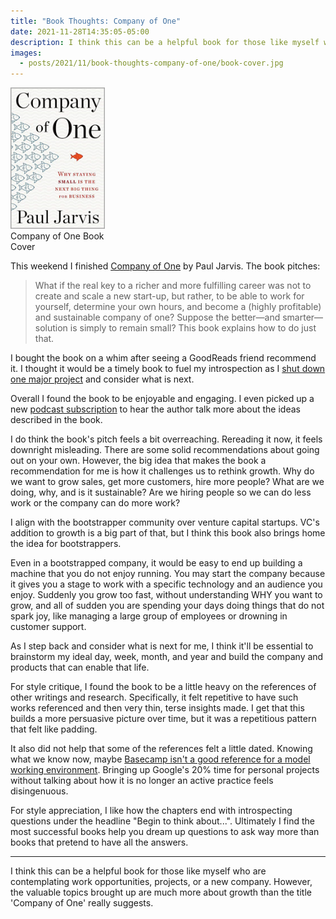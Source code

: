 ```yaml
---
title: "Book Thoughts: Company of One"
date: 2021-11-28T14:35:05-05:00
description: I think this can be a helpful book for those like myself who are contemplating work opportunities, projects, or a new company. However, the valuable topics brought up are much more about growth than the title 'Company of One' really suggests.
images:
  - posts/2021/11/book-thoughts-company-of-one/book-cover.jpg
---
```


<figure style="width: 30%; margin: 0;">
<img src="book-cover.jpg" alt="Company of One Book Cover" data-action="zoom" />
<figcaption>Company of One Book Cover</figcaption>
</figure>

This weekend I finished [Company of One] by Paul Jarvis. The book pitches:

[Company of One]: https://ofone.co/

> What if the real key to a richer and more fulfilling career was not to create and scale a new start-up, but rather, to be able to work for yourself, determine your own hours, and become a (highly profitable) and sustainable company of one? Suppose the better—and smarter—solution is simply to remain small? This book explains how to do just that.

I bought the book on a whim after seeing a GoodReads friend recommend it. I thought it would be a timely book to fuel my introspection as I [shut down one major project][1] and consider what is next.

[1]: https://mikezornek.com/posts/2021/10/guildflow-shutdown/

Overall I found the book to be enjoyable and engaging. I even picked up a new [podcast subscription][2] to hear the author talk more about the ideas described in the book.

[2]: https://artofproductpodcast.com/episode-93

I do think the book's pitch feels a bit overreaching. Rereading it now, it feels downright misleading. There are some solid recommendations about going out on your own. However, the big idea that makes the book a recommendation for me is how it challenges us to rethink growth. Why do we want to grow sales, get more customers, hire more people? What are we doing, why, and is it sustainable? Are we hiring people so we can do less work or the company can do more work?

I align with the bootstrapper community over venture capital startups. VC's addition to growth is a big part of that, but I think this book also brings home the idea for bootstrappers. 

Even in a bootstrapped company, it would be easy to end up building a machine that you do not enjoy running. You may start the company because it gives you a stage to work with a specific technology and an audience you enjoy. Suddenly you grow too fast, without understanding WHY you want to grow, and all of sudden you are spending your days doing things that do not spark joy, like managing a large group of employees or drowning in customer support. 

As I step back and consider what is next for me, I think it'll be essential to brainstorm my ideal day, week, month, and year and build the company and products that can enable that life.

For style critique, I found the book to be a little heavy on the references of other writings and research. Specifically, it felt repetitive to have such works referenced and then very thin, terse insights made. I get that this builds a more persuasive picture over time, but it was a repetitious pattern that felt like padding. 

It also did not help that some of the references felt a little dated. Knowing what we know now, maybe [Basecamp isn't a good reference for a model working environment][3]. Bringing up Google's 20% time for personal projects without talking about how it is no longer an active practice feels disingenuous. 

[3]: https://www.theverge.com/2021/4/30/22412714/basecamp-employees-memo-policy-hansson-fried-controversy

For style appreciation, I like how the chapters end with introspecting questions under the headline "Begin to think about...". Ultimately I find the most successful books help you dream up questions to ask way more than books that pretend to have all the answers.

***

I think this can be a helpful book for those like myself who are contemplating work opportunities, projects, or a new company. However, the valuable topics brought up are much more about growth than the title 'Company of One' really suggests.